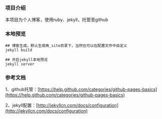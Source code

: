 ### 项目介绍

本项目为个人博客，使用ruby、jekyll，托管至github

### 本地预览

```
## 博客生成，默认生成再_site目录下，当然也可以在配置文件中自定义
jekyll build

## 开启jekyll本地预览
jekyll server
```

### 参考文档

1、github托管：[https://help.github.com/categories/github-pages-basics](https://help.github.com/categories/github-pages-basics)

2、jekyll配置：[http://jekyllcn.com/docs/configuration](http://jekyllcn.com/docs/configuration)